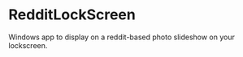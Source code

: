 RedditLockScreen
================

Windows app to display on a reddit-based photo slideshow on your lockscreen.
